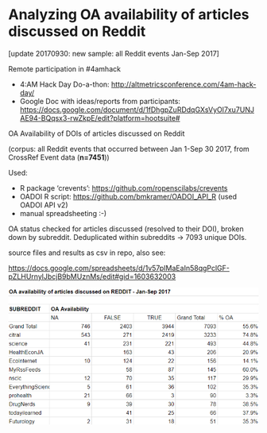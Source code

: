 # Analyzing OA availability of articles discussed on Reddit

[update 20170930: new sample: all Reddit events Jan-Sep 2017]

Remote participation in #4amhack

- 4:AM Hack Day Do-a-thon: http://altmetricsconference.com/4am-hack-day/
- Google Doc with ideas/reports from participants: https://docs.google.com/document/d/1fDhgpZuRDdqGXsVyOl7xu7UNJAE94-BQqsx3-rwZkpE/edit?platform=hootsuite#

OA Availability of DOIs of articles discussed on Reddit

(corpus: all  Reddit events that occurred between Jan 1-Sep 30 2017, from CrossRef Event data (**n=7451**))

Used: 
- R package ‘crevents’: https://github.com/ropenscilabs/crevents
- OADOI R script: https://github.com/bmkramer/OADOI_API_R (used OADOI API v2)
- manual spreadsheeting :-) 

OA status checked for articles discussed (resolved to their DOI), broken down by subreddit.
Deduplicated within subreddits -> 7093 unique DOIs. 


source files and results as csv in repo, also see:

https://docs.google.com/spreadsheets/d/1v57pIMaEaIn58qgPclGF-pZLHUrnylJbcjB9bMUznMs/edit#gid=1603632003



![OA availability of articles discussed on Reddit](Reddit%20201701-201709%20OA%20availability.png "Results table")
